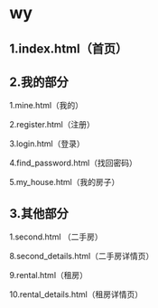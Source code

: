 # wy

## 1.index.html（首页）

## 2.我的部分

1.mine.html（我的）

2.register.html（注册）

3.login.html（登录）

4.find_password.html（找回密码）

5.my_house.html（我的房子）

## 3.其他部分

1.second.html （二手房）

8.second_details.html（二手房详情页）

9.rental.html（租房）

10.rental_details.html（租房详情页）